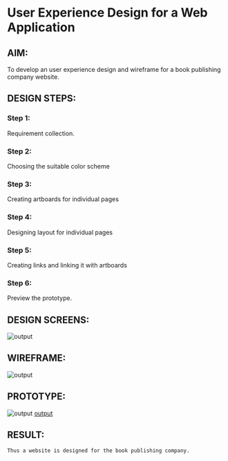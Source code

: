 # User Experience Design for a Web Application
## AIM:
To develop an user experience design and wireframe for a book publishing company website.

## DESIGN STEPS:
### Step 1: 
Requirement collection.
### Step 2:
Choosing the suitable color scheme
### Step 3:
Creating artboards for individual pages
### Step 4:
Designing layout for individual pages
### Step 5:
Creating links and linking it with artboards
### Step 6:
Preview the prototype.

## DESIGN SCREENS:

![output](.static/img/output1.jpg)

## WIREFRAME:

![output](.static/img/output2.jpg)

## PROTOTYPE:

![output](.static/img/output3.jpg)
[output](.static/img/output4.jpg)

## RESULT:
```
Thus a website is designed for the book publishing company.